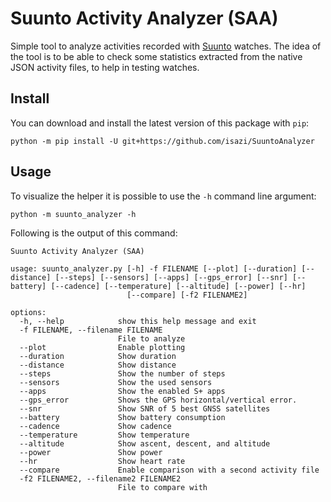 
# Suunto Activity Analyzer (SAA)

Simple tool to analyze activities recorded with [Suunto](https://www.suunto.com) watches.
The idea of the tool is to be able to check some statistics extracted from the native JSON activity files, to help in testing watches.

## Install

You can download and install the latest version of this package with `pip`:

```shell
python -m pip install -U git+https://github.com/isazi/SuuntoAnalyzer 
```

## Usage

To visualize the helper it is possible to use the `-h` command line argument:

```shell
python -m suunto_analyzer -h
```

Following is the output of this command:

```shell
Suunto Activity Analyzer (SAA)

usage: suunto_analyzer.py [-h] -f FILENAME [--plot] [--duration] [--distance] [--steps] [--sensors] [--apps] [--gps_error] [--snr] [--battery] [--cadence] [--temperature] [--altitude] [--power] [--hr]
                          [--compare] [-f2 FILENAME2]

options:
  -h, --help            show this help message and exit
  -f FILENAME, --filename FILENAME
                        File to analyze
  --plot                Enable plotting
  --duration            Show duration
  --distance            Show distance
  --steps               Show the number of steps
  --sensors             Show the used sensors
  --apps                Show the enabled S+ apps
  --gps_error           Shows the GPS horizontal/vertical error.
  --snr                 Show SNR of 5 best GNSS satellites
  --battery             Show battery consumption
  --cadence             Show cadence
  --temperature         Show temperature
  --altitude            Show ascent, descent, and altitude
  --power               Show power
  --hr                  Show heart rate
  --compare             Enable comparison with a second activity file
  -f2 FILENAME2, --filename2 FILENAME2
                        File to compare with
```